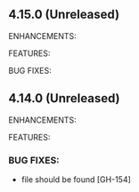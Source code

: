 ## 4.15.0 (Unreleased)

ENHANCEMENTS:

FEATURES:

BUG FIXES:

## 4.14.0 (Unreleased)

ENHANCEMENTS:

FEATURES:

### BUG FIXES:
* file should be found [GH-154]

